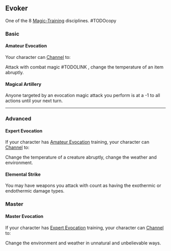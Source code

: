 ## Evoker
One of the 8 [Magic-Training](Magic-Training) disciplines.
#TODOcopy 

### Basic
#### Amateur Evocation
Your character can [Channel](Channel) to:

Attack with combat magic #TODOLINK , change the temperature of an item abruptly.

#### Magical Artillery
Anyone targeted by an evocation magic attack you perform is at a -1 to all actions until your next turn.

---
### Advanced

#### Expert Evocation
If your character has [Amateur Evocation](#Amateur%20Evocation) training, your character can [Channel](Channel) to:

Change the temperature of a creature abruptly, change the weather and environment.

#### Elemental Strike
You may have weapons you attack with count as having the exothermic or endothermic damage types.

### Master

#### Master Evocation
If your character has [Expert Evocation](#Expert%20Evocation) training, your character can [Channel](Channel) to:

Change the environment and weather in unnatural and unbelievable ways.